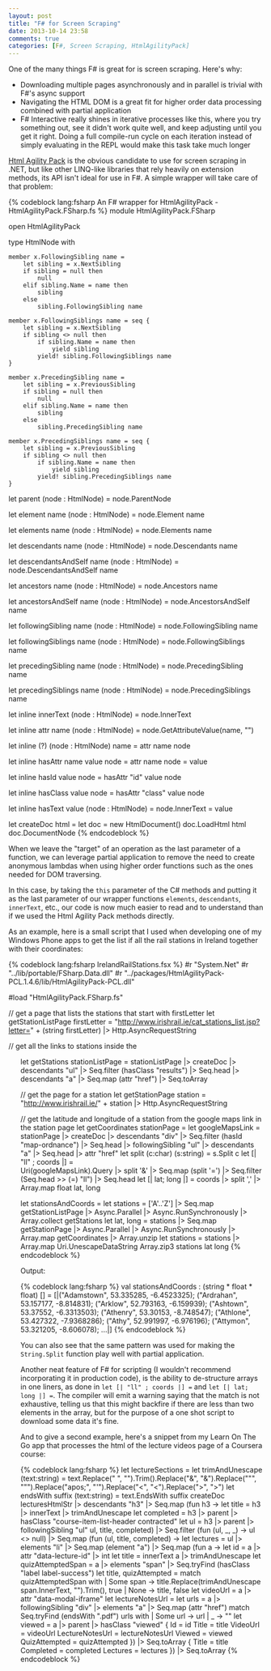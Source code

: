 ```yaml
---
layout: post
title: "F# for Screen Scraping"
date: 2013-10-14 23:58
comments: true
categories: [F#, Screen Scraping, HtmlAgilityPack]
---
```


One of the many things F# is great for is screen scraping. Here's why:

* Downloading multiple pages asynchronously and in parallel is trivial with F#'s async support 
* Navigating the HTML DOM is a great fit for higher order data processing combined with partial application
* F# Interactive really shines in iterative processes like this, where you try something out, see it didn't work quite well, and keep adjusting until you get it right. Doing a full compile-run cycle on each iteration instead of simply evaluating in the REPL would make this task take much longer 

[Html Agility Pack](http://htmlagilitypack.codeplex.com/) is the obvious candidate to use for screen scraping in .NET, but like other LINQ-like libraries that rely heavily on extension methods, its API isn't ideal for use in F#. A simple wrapper will take care of that problem: 

<!-- More -->

{% codeblock lang:fsharp An F# wrapper for HtmlAgilityPack - HtmlAgilityPack.FSharp.fs %} 
module HtmlAgilityPack.FSharp

open HtmlAgilityPack

type HtmlNode with 
    
    member x.FollowingSibling name = 
        let sibling = x.NextSibling
        if sibling = null then
            null
        elif sibling.Name = name then
            sibling
        else 
            sibling.FollowingSibling name
    
    member x.FollowingSiblings name = seq {
        let sibling = x.NextSibling
        if sibling <> null then
            if sibling.Name = name then
                yield sibling
            yield! sibling.FollowingSiblings name
    }

    member x.PrecedingSibling name = 
        let sibling = x.PreviousSibling
        if sibling = null then
            null
        elif sibling.Name = name then
            sibling
        else 
            sibling.PrecedingSibling name
    
    member x.PrecedingSiblings name = seq {
        let sibling = x.PreviousSibling
        if sibling <> null then
            if sibling.Name = name then
                yield sibling
            yield! sibling.PrecedingSiblings name
    }

let parent (node : HtmlNode) = 
    node.ParentNode

let element name (node : HtmlNode) = 
    node.Element name

let elements name (node : HtmlNode) = 
    node.Elements name

let descendants name (node : HtmlNode) = 
    node.Descendants name

let descendantsAndSelf name (node : HtmlNode) = 
    node.DescendantsAndSelf name

let ancestors name (node : HtmlNode) = 
    node.Ancestors name

let ancestorsAndSelf name (node : HtmlNode) = 
    node.AncestorsAndSelf name

let followingSibling name (node : HtmlNode) = 
    node.FollowingSibling name

let followingSiblings name (node : HtmlNode) = 
    node.FollowingSiblings name

let precedingSibling name (node : HtmlNode) = 
    node.PrecedingSibling name

let precedingSiblings name (node : HtmlNode) = 
    node.PrecedingSiblings name

let inline innerText (node : HtmlNode) = 
    node.InnerText

let inline attr name (node : HtmlNode) = 
    node.GetAttributeValue(name, "")

let inline (?) (node : HtmlNode) name = 
    attr name node

let inline hasAttr name value node = 
    attr name node = value

let inline hasId value node = 
    hasAttr "id" value node

let inline hasClass value node = 
    hasAttr "class" value node

let inline hasText value (node : HtmlNode) = 
    node.InnerText = value

let createDoc html =
    let doc = new HtmlDocument()
    doc.LoadHtml html
    doc.DocumentNode
{% endcodeblock %}

When we leave the "target" of an operation as the last parameter of a function, we can leverage partial application to remove the need to create anonymous lambdas when using higher order functions such as the ones needed for DOM traversing.

In this case, by taking the `this` parameter of the C# methods and putting it as the last parameter of our wrapper functions `elements`, `descendants`, `innerText`, etc., our code is now much easier to read and to understand than if we used the Html Agility Pack methods directly.

As an example, here is a small script that I used when developing one of my Windows Phone apps to get the list if all the rail stations in Ireland together with their coordinates:
 
{% codeblock lang:fsharp IrelandRailStations.fsx %} 
#r "System.Net"
#r "../lib/portable/FSharp.Data.dll"
#r "../packages/HtmlAgilityPack-PCL.1.4.6/lib/HtmlAgilityPack-PCL.dll"

#load "HtmlAgilityPack.FSharp.fs"

// get a page that lists the stations that start with firstLetter
let getStationListPage firstLetter = 
    "http://www.irishrail.ie/cat_stations_list.jsp?letter=" + (string firstLetter)
    |> Http.AsyncRequestString

// get all the links to stations inside the <ul class="results">
let getStations stationListPage =
    stationListPage
    |> createDoc
    |> descendants "ul"
    |> Seq.filter (hasClass "results")
    |> Seq.head
    |> descendants "a"
    |> Seq.map (attr "href")
    |> Seq.toArray

// get the page for a station
let getStationPage station =
    "http://www.irishrail.ie/" + station
    |> Http.AsyncRequestString

// get the latitude and longitude of a station from the google maps link in the station page
let getCoordinates stationPage = 
    let googleMapsLink = 
        stationPage
        |> createDoc
        |> descendants "div"
        |> Seq.filter (hasId "map-ordnance")
        |> Seq.head
        |> followingSibling "ul"
        |> descendants "a"
        |> Seq.head
        |> attr "href"
    let split (c:char) (s:string) = s.Split c
    let [| "ll" ; coords |] =        
        Uri(googleMapsLink).Query
        |> split '&'
        |> Seq.map (split '=')
        |> Seq.filter (Seq.head >> (=) "ll")
        |> Seq.head
    let [| lat; long |] = coords |> split ',' |> Array.map float
    lat, long

let stationsAndCoords =
    let stations = 
        ['A'..'Z'] 
        |> Seq.map getStationListPage
        |> Async.Parallel
        |> Async.RunSynchronously
        |> Array.collect getStations
    let lat, long = 
        stations
        |> Seq.map getStationPage
        |> Async.Parallel
        |> Async.RunSynchronously
        |> Array.map getCoordinates
        |> Array.unzip
    let stations = 
        stations
        |> Array.map Uri.UnescapeDataString
    Array.zip3 stations lat long
{% endcodeblock %}

Output:

{% codeblock lang:fsharp %}
val stationsAndCoords : (string * float * float) [] =
  [|("Adamstown", 53.335285, -6.4523325); ("Ardrahan", 53.157177, -8.814831);
    ("Arklow", 52.793163, -6.159939); ("Ashtown", 53.37552, -6.3313503);
    ("Athenry", 53.30153, -8.748547); ("Athlone", 53.427322, -7.9368286);
    ("Athy", 52.991997, -6.976196); ("Attymon", 53.321205, -8.606078);
	...|]
{% endcodeblock %}

You can also see that the same pattern was used for making the `String.Split` function play well with partial application.

Another neat feature of F# for scripting (I wouldn't recommend incorporating it in production code), is the ability to de-structure arrays in one liners, as done in `let [| "ll" ; coords |] =` and `let [| lat; long |] =`. The compiler will emit a warning saying that the match is not exhaustive, telling us that this might backfire if there are less than two elements in the array, but for the purpose of a one shot script to download some data it's fine.

And to give a second example, here's a snippet from my Learn On The Go app that processes the html of the lecture videos page of a Coursera course:

{% codeblock lang:fsharp %}
let lectureSections = 
    let trimAndUnescape (text:string) = text.Replace("&nbsp;", "").Trim().Replace("&amp;", "&").Replace("&quot;", "\"").Replace("apos;", "'").Replace("&lt;", "<").Replace("&gt;", ">")
    let endsWith suffix (text:string) = text.EndsWith suffix
    createDoc lecturesHtmlStr
    |> descendants "h3"
    |> Seq.map (fun h3 ->
        let title = h3 |> innerText |> trimAndUnescape
        let completed = h3 |> parent |> hasClass "course-item-list-header contracted"
        let ul = 
            h3 
            |> parent
            |> followingSibling "ul"
        ul, title, completed)
    |> Seq.filter (fun (ul, _, _) -> ul <> null)
    |> Seq.map (fun (ul, title, completed) -> 
        let lectures =
            ul
            |> elements "li"
            |> Seq.map (element "a")
            |> Seq.map (fun a ->
                let id = a |> attr "data-lecture-id" |> int
                let title = innerText a |> trimAndUnescape
                let quizAttemptedSpan = a |> elements "span" |> Seq.tryFind (hasClass "label label-success")
                let title, quizAttempted =
                    match quizAttemptedSpan with
                    | Some span ->
                        title.Replace(trimAndUnescape span.InnerText, "").Trim(), true
                    | None -> title, false
                let videoUrl = a |> attr "data-modal-iframe" 
                let lectureNotesUrl = 
                    let urls = a |> followingSibling "div" 
                                 |> elements "a" 
                                 |> Seq.map (attr "href") 
                    match Seq.tryFind (endsWith ".pdf") urls with
                    | Some url -> url
                    | _ -> ""
                let viewed = a |> parent |> hasClass "viewed"
                { Id = id
                  Title = title
                  VideoUrl = videoUrl
                  LectureNotesUrl = lectureNotesUrl
                  Viewed = viewed 
                  QuizAttempted = quizAttempted })
            |> Seq.toArray
        { Title = title
          Completed = completed
          Lectures = lectures })
    |> Seq.toArray 
{% endcodeblock %}
